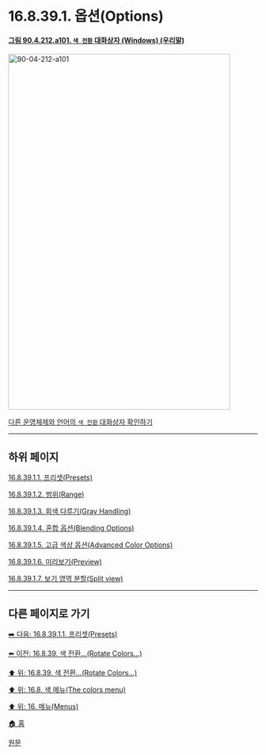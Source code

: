 # 16.8.39.1. 옵션(Options)

<a id="90-04-212-a101"></a>

#### [그림 90.4.212.a101. `색 전환` 대화상자 (Windows) (우리말)](./90-04-0212-rotate_colors.md#90-04-212-a101)
<img width="448" height="718" alt="90-04-212-a101" src="https://github.com/user-attachments/assets/c7c7e597-48f0-4e38-a00f-847615d450cb" />

[다른 운영체제와 언어의 `색 전환` 대화상자 확인하기](./90-04-0212-rotate_colors.md#90-04-212-a102)

***

## 하위 페이지

[16.8.39.1.1. 프리셋(Presets)](./16-08-39-01-01-presets.md)

[16.8.39.1.2. 범위(Range)](./16-08-39-01-02-range.md)

[16.8.39.1.3. 회색 다루기(Gray Handling)](./16-08-39-01-03-gray_handling.md)

[16.8.39.1.4. 혼합 옵션(Blending Options)](./16-08-39-01-04-blending_options.md)

[16.8.39.1.5. 고급 색상 옵션(Advanced Color Options)](./16-08-39-01-05-advanced_color_options.md)

[16.8.39.1.6. 미리보기(Preview)](./16-08-39-01-06-preview.md)

[16.8.39.1.7. 보기 영역 분할(Split view)](./16-08-39-01-07-split_view.md)

***

## 다른 페이지로 가기

[➡️ 다음: 16.8.39.1.1. 프리셋(Presets)](./16-08-39-01-01-presets.md)

[⬅️ 이전: 16.8.39. 색 전환…(Rotate Colors…)](./16-08-39-00-rotate-colors.md)

[⬆️ 위: 16.8.39. 색 전환…(Rotate Colors…)](./16-08-39-00-rotate-colors.md)

[⬆️ 위: 16.8. 색 메뉴(The colors menu)](./16-08-00-the-colors-menu.md)

[⬆️ 위: 16. 메뉴(Menus)](./16-00-menus.md)

[🏠 홈](./00-home.md)

[원문](https://docs.gimp.org/2.10/ko/gimp-filter-color-rotate.html#idm33201)